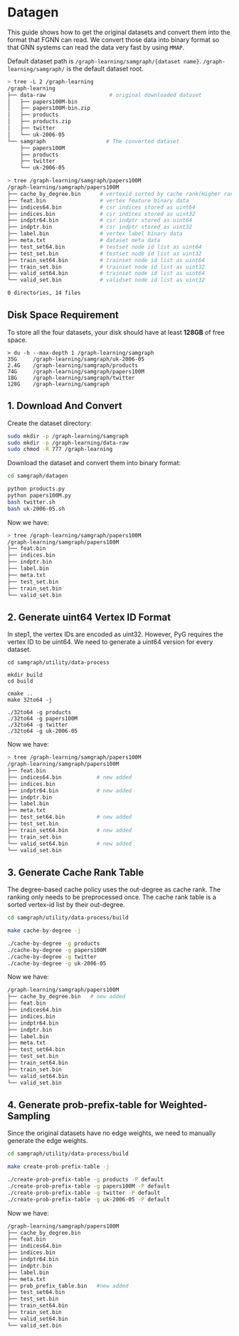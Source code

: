# Datagen

This guide shows how to get the original datasets and convert them into the format that FGNN can read. We convert those data into binary format so that GNN systems can read the data very fast by using `MMAP`.



Default dataset path is `/graph-learning/samgraph/{dataset name}`.  `/graph-learning/samgraph/` is the default dataset root.

```sh
> tree -L 2 /graph-learning
/graph-learning
├── data-raw                    # original downloaded dataset  
│   ├── papers100M-bin
│   ├── papers100M-bin.zip
│   ├── products
│   ├── products.zip
│   ├── twitter
│   └── uk-2006-05
└── samgraph                   # The converted dataset
    ├── papers100M
    ├── products
    ├── twitter
    └── uk-2006-05
```



```sh
> tree /graph-learning/samgraph/papers100M
/graph-learning/samgraph/papers100M
├── cache_by_degree.bin      # vertexid sorted by cache rank(Higher rank, higher oppotunity to be cached)
├── feat.bin                 # vertex feature binary data
├── indices64.bin            # csr indices stored as uint64
├── indices.bin              # csr indices stored as uint32
├── indptr64.bin             # csr indptr stored as uint64
├── indptr.bin               # csr indptr stored as uint32
├── label.bin                # vertex label binary data
├── meta.txt                 # dataset meta data
├── test_set64.bin           # testset node id list as uint64
├── test_set.bin             # testset node id list as uint32
├── train_set64.bin          # trainset node id list as uint64
├── train_set.bin            # trainset node id list as uint32
├── valid_set64.bin          # trainset node id list as uint64 
└── valid_set.bin            # validset node id list as uint32

0 directories, 14 files
```



## Disk Space Requirement

To store all the four datasets, your disk should have at least **128GB** of free space.

```
> du -h --max-depth 1 /graph-learning/samgraph
35G     /graph-learning/samgraph/uk-2006-05
2.4G    /graph-learning/samgraph/products
74G     /graph-learning/samgraph/papers100M
18G     /graph-learning/samgraph/twitter
128G    /graph-learning/samgraph
```



## 1. Download And Convert

Create the dataset directory:

```sh
sudo mkdir -p /graph-learning/samgraph
sudo mkdir -p /graph-learning/data-raw
sudo chmod -R 777 /graph-learning
```



Download the dataset and convert them into binary format:

```sh
cd samgraph/datagen

python products.py
python papers100M.py
bash twitter.sh
bash uk-2006-05.sh
```



Now we have:

```sh
> tree /graph-learning/samgraph/papers100M
/graph-learning/samgraph/papers100M
├── feat.bin
├── indices.bin
├── indptr.bin
├── label.bin
├── meta.txt
├── test_set.bin
├── train_set.bin
└── valid_set.bin
```



## 2. Generate uint64 Vertex ID Format 

In step1, the vertex IDs are encoded as uint32. However, PyG requires the vertex ID to be uint64. We need to generate a uint64 version for every dataset.

```
cd samgraph/utility/data-process

mkdir build
cd build

cmake ..
make 32to64 -j

./32to64 -g products
./32to64 -g papers100M
./32to64 -g twitter
./32to64 -g uk-2006-05
```



Now we have:

```sh
> tree /graph-learning/samgraph/papers100M
/graph-learning/samgraph/papers100M
├── feat.bin
├── indices64.bin           # new added
├── indices.bin
├── indptr64.bin            # new added
├── indptr.bin
├── label.bin
├── meta.txt
├── test_set64.bin          # new added
├── test_set.bin
├── train_set64.bin         # new added
├── train_set.bin
└── valid_set64.bin         # new added
└── valid_set.bin
```



## 3. Generate Cache Rank Table

The degree-based cache policy uses the out-degree as cache rank. The ranking only needs to be preprocessed once. The cache rank table is a sorted vertex-id list by their out-degree.

```sh
cd samgraph/utility/data-process/build

make cache-by-degree -j

./cache-by-degree -g products
./cache-by-degree -g papers100M
./cache-by-degree -g twitter
./cache-by-degree -g uk-2006-05
```



Now we have:

```sh
/graph-learning/samgraph/papers100M
├── cache_by_degree.bin   # new added
├── feat.bin
├── indices64.bin
├── indices.bin
├── indptr64.bin
├── indptr.bin
├── label.bin
├── meta.txt
├── test_set64.bin
├── test_set.bin
├── train_set64.bin
├── train_set.bin
└── valid_set64.bin
└── valid_set.bin
```



## 4. Generate prob-prefix-table for Weighted-Sampling

Since the original datasets have no edge weights, we need to manually generate the edge weights.


```sh
cd samgraph/utility/data-process/build

make create-prob-prefix-table -j

./create-prob-prefix-table -g products -P default
./create-prob-prefix-table -g papers100M -P default
./create-prob-prefix-table -g twitter -P default
./create-prob-prefix-table -g uk-2006-05 -P default
```



Now we have:

```sh
/graph-learning/samgraph/papers100M
├── cache_by_degree.bin
├── feat.bin
├── indices64.bin
├── indices.bin
├── indptr64.bin
├── indptr.bin
├── label.bin
├── meta.txt
├── prob_prefix_table.bin   #new added
├── test_set64.bin
├── test_set.bin
├── train_set64.bin
├── train_set.bin
└── valid_set64.bin
└── valid_set.bin
```